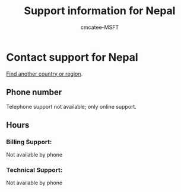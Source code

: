 ﻿---                                
title: Support information for Nepal
author: cmcatee-MSFT
ms.author: cmcatee
manager: mnirkhe
audience: Admin
ms.topic: reference
ms.service: o365-administration
ms.collection: Adm_Support
localization_priority: Priority
description: Learn how to contact support for your country or region.
ROBOTS: NOINDEX, NOFOLLOW
---

# Contact support for Nepal

[Find another country or region](../contact-support-for-business-products.md).

## Phone number
Telephone support not available; only online support.

## Hours
### Billing Support:

Not available by phone

### Technical Support:

Not available by phone